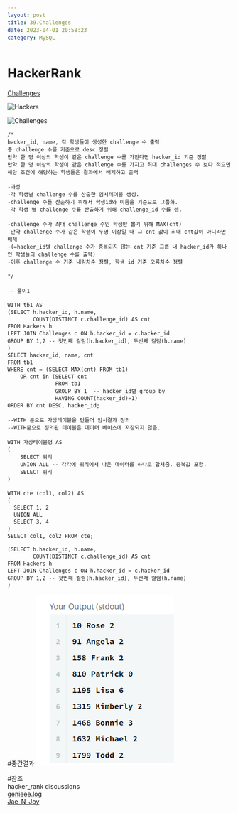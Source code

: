 ```yaml
---
layout: post
title: 39.Challenges
date: 2023-04-01 20:58:23 
category: MySQL
---
```


# HackerRank 
 [Challenges](https://www.hackerrank.com/challenges/challenges/problem?isFullScreen=true)  

![Hackers](https://s3.amazonaws.com/hr-challenge-images/19506/1458521004-cb4c077dd3-ScreenShot2016-03-21at6.06.54AM.png)  

![Challenges](https://s3.amazonaws.com/hr-challenge-images/19506/1458521079-549341d9ec-ScreenShot2016-03-21at6.07.03AM.png)  

```MySQL
/*
hacker_id, name, 각 학생들이 생성한 challenge 수 출력    
총 challenge 수를 기준으로 desc 정렬    
만약 한 명 이상의 학생이 같은 challenge 수를 가진다면 hacker_id 기준 정렬   
만약 한 명 이상의 학생이 같은 challenge 수를 가지고 최대 challenges 수 보다 적으면 
해당 조건에 해당하는 학생들은 결과에서 배제하고 출력  

-과정
-각 학생별 challenge 수를 산출한 임시테이블 생성.  
-challenge 수를 산출하기 위해서 학생id와 이름을 기준으로 그룹화.  
-각 학생 별 challenge 수를 산출하기 위해 challenge_id 수를 셈.  

-challenge 수가 최대 challenge 수인 학생만 뽑기 위해 MAX(cnt)
-만약 challenge 수가 같은 학생이 두명 이상일 때 그 cnt 값이 최대 cnt값이 아니라면 배제
-(=hacker_id별 challenge 수가 중복되지 않는 cnt 기준 그룹 내 hacker_id가 하나인 학생들의 challenge 수를 출력) 
-이후 challenge 수 기준 내림차순 정렬, 학생 id 기준 오름차순 정렬

*/

-- 풀이1

WITH tb1 AS 
(SELECT h.hacker_id, h.name,
        COUNT(DISTINCT c.challenge_id) AS cnt 
FROM Hackers h 
LEFT JOIN Challenges c ON h.hacker_id = c.hacker_id 
GROUP BY 1,2 -- 첫번째 컬럼(h.hacker_id), 두번째 컬럼(h.name) 
)
SELECT hacker_id, name, cnt 
FROM tb1
WHERE cnt = (SELECT MAX(cnt) FROM tb1)
    OR cnt in (SELECT cnt 
               FROM tb1
               GROUP BY 1  -- hacker_id별 group by 
               HAVING COUNT(hacker_id)=1)
ORDER BY cnt DESC, hacker_id;

--WITH 문으로 가상테이블을 만들어 임시결과 정의  
--WITH문으로 정의된 테이블은 데이터 베이스에 저장되지 않음.  

WITH 가상테이블명 AS  
(  
    SELECT 쿼리
    UNION ALL -- 각각에 쿼리에서 나온 데이터를 하나로 합쳐줌. 중복값 포함.  
    SELECT 쿼리  
)  

WITH cte (col1, col2) AS
(
  SELECT 1, 2
  UNION ALL
  SELECT 3, 4 
)
SELECT col1, col2 FROM cte;
``` 

```MySQL 
(SELECT h.hacker_id, h.name,
        COUNT(DISTINCT c.challenge_id) AS cnt 
FROM Hackers h 
LEFT JOIN Challenges c ON h.hacker_id = c.hacker_id 
GROUP BY 1,2 -- 첫번째 컬럼(h.hacker_id), 두번째 컬럼(h.name) 
)
```   
#중간결과
![중간결과1](https://github.com/shina1221/shina1221.github.io/blob/main/_posts/MySQL/img/challenge01.PNG)  

#참조    
hacker_rank discussions  
[genieee.log](https://velog.io/@genieee/with%EC%A0%88-%EA%B0%80%EC%83%81%ED%85%8C%EC%9D%B4%EB%B8%94-%EA%B0%84%EB%8B%A8-%EC%A0%95%EB%A6%AC)   
[Jae_N_Joy](https://jaenjoy.tistory.com/7)  




